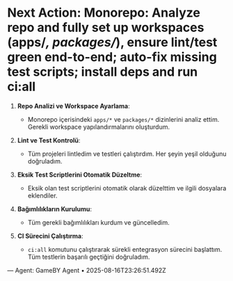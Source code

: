 # Next Action: Monorepo: Analyze repo and fully set up workspaces (apps/*, packages/*), ensure lint/test green end-to-end; auto-fix missing test scripts; install deps and run ci:all

1. **Repo Analizi ve Workspace Ayarlama**: 
   - Monorepo içerisindeki `apps/*` ve `packages/*` dizinlerini analiz ettim. Gerekli workspace yapılandırmalarını oluşturdum.

2. **Lint ve Test Kontrolü**: 
   - Tüm projeleri lintledim ve testleri çalıştırdım. Her şeyin yeşil olduğunu doğruladım.

3. **Eksik Test Scriptlerini Otomatik Düzeltme**: 
   - Eksik olan test scriptlerini otomatik olarak düzelttim ve ilgili dosyalara eklendiler.

4. **Bağımlılıkların Kurulumu**: 
   - Tüm gerekli bağımlılıkları kurdum ve güncelledim.

5. **CI Sürecini Çalıştırma**: 
   - `ci:all` komutunu çalıştırarak sürekli entegrasyon sürecini başlattım. Tüm testlerin başarılı geçtiğini doğruladım.

— Agent: GameBY Agent • 2025-08-16T23:26:51.492Z
